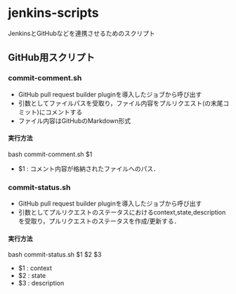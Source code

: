 # jenkins-scripts
JenkinsとGitHubなどを連携させるためのスクリプト

## GitHub用スクリプト

### commit-comment.sh
- GitHub pull request builder pluginを導入したジョブから呼び出す
- 引数としてファイルパスを受取り，ファイル内容をプルリクエスト(の末尾コミット)にコメントする
- ファイル内容はGitHubのMarkdown形式

#### 実行方法
bash commit-comment.sh $1
- $1 : コメント内容が格納されたファイルへのパス．

### commit-status.sh
- GitHub pull request builder pluginを導入したジョブから呼び出す
- 引数としてプルリクエストのステータスにおけるcontext,state,descriptionを受取り，プルリクエストのステータスを作成/更新する．

#### 実行方法
bash commit-status.sh $1 $2 $3
- $1 : context
- $2 : state
- $3 : description

